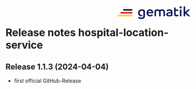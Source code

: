<img align="right" width="200" height="37" src="media/Gematik_Logo_Flag.png"/> <br/>

# Release notes hospital-location-service

## Release 1.1.3 (2024-04-04)

- first official GitHub-Release
